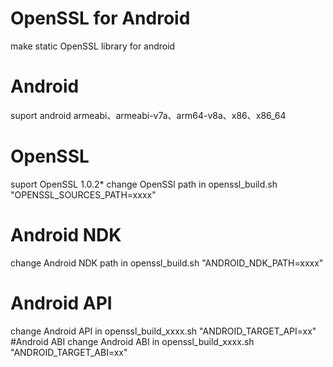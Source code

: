 # OpenSSL for Android
make static OpenSSL library for android
# Android
suport android armeabi、armeabi-v7a、arm64-v8a、x86、x86_64
# OpenSSL
suport OpenSSL 1.0.2*
change OpenSSl path in openssl_build.sh "OPENSSL_SOURCES_PATH=xxxx"
# Android NDK
change Android NDK path in openssl_build.sh "ANDROID_NDK_PATH=xxxx"
# Android API
change Android API in openssl_build_xxxx.sh "ANDROID_TARGET_API=xx"
#Android ABI
change Android ABI in openssl_build_xxxx.sh "ANDROID_TARGET_ABI=xx"



